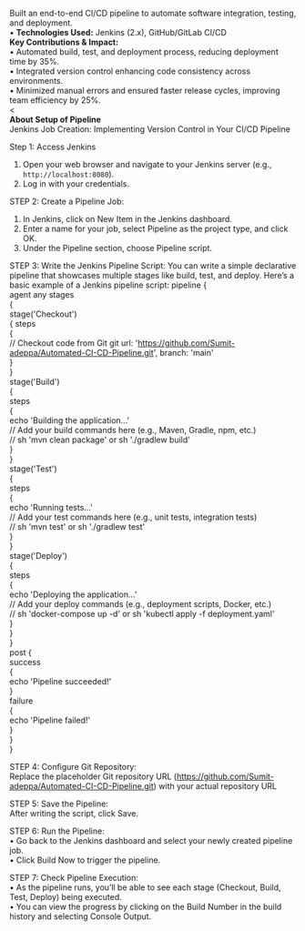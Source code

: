 Built an end-to-end CI/CD pipeline to automate software integration, testing, and deployment. <br>
• <b>Technologies Used:</b> Jenkins (2.x), GitHub/GitLab CI/CD <br>
<b>Key Contributions & Impact:</b> <br>
• Automated build, test, and deployment process, reducing deployment time by 35%. <br>
• Integrated version control enhancing code consistency across environments. <br>
• Minimized manual errors and ensured faster release cycles, improving team efficiency by 25%.<br><<br>
<b>About Setup of Pipeline</b> <br>
Jenkins Job Creation: Implementing Version Control in Your CI/CD Pipeline

Step 1: Access Jenkins
1.	Open your web browser and navigate to your Jenkins server (e.g., `http://localhost:8080`).
2.	Log in with your credentials.


STEP 2: Create a Pipeline Job:
1.	In Jenkins, click on New Item in the Jenkins dashboard.
2.	Enter a name for your job, select Pipeline as the project type, and click OK.
3.	Under the Pipeline section, choose Pipeline script.

STEP 3: Write the Jenkins Pipeline Script:
You can write a simple declarative pipeline that showcases multiple stages like build, test, and deploy.
Here’s a basic example of a Jenkins pipeline script:
 pipeline { <br>
 agent any stages <br>
 {<br>
stage('Checkout') <br>
{ 
steps <br>
{<br>
// Checkout code from Git
git url: 'https://github.com/Sumit-adeppa/Automated-CI-CD-Pipeline.git', branch: 'main'<br>
}<br>
}<br>
stage('Build')<br> {<br> steps<br> {<br>
echo 'Building the application...'<br>
// Add your build commands here (e.g., Maven, Gradle, npm, etc.)<br>
// sh 'mvn clean package' or sh './gradlew build'<br>
}<br>
}<br>
stage('Test') <br>{ <br>steps<br> {<br>
echo 'Running tests...'<br>
// Add your test commands here (e.g., unit tests, integration tests)<br>
// sh 'mvn test' or sh './gradlew test'<br>
}<br>
}<br>
stage('Deploy') <br>{ <br>
steps <br>
{<br>
echo 'Deploying the application...'<br>
// Add your deploy commands (e.g., deployment scripts, Docker, etc.)<br>
// sh 'docker-compose up -d' or sh 'kubectl apply -f deployment.yaml'<br>
}<br>
}<br>
}<br>
post { <br>
success <br>
{<br>
echo 'Pipeline succeeded!'<br>
}<br>
failure<br> 
{<br>
echo 'Pipeline failed!'<br>
}<br>
}<br>
}<br>

STEP 4: Configure Git Repository:<br>
Replace the placeholder Git repository URL (https://github.com/Sumit-adeppa/Automated-CI-CD-Pipeline.git) with your actual repository URL<br>
 
 
STEP 5: Save the Pipeline:<br>
After writing the script, click Save.<br>


STEP 6: Run the Pipeline:<br>
•	Go back to the Jenkins dashboard and select your newly created pipeline job.<br>
•	Click Build Now to trigger the pipeline.<br>


STEP 7: Check Pipeline Execution:<br>
•	As the pipeline runs, you’ll be able to see each stage (Checkout, Build, Test, Deploy) being executed.<br>
•	You can view the progress by clicking on the Build Number in the build history and selecting Console Output.<br>
